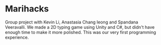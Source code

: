 # Marihacks

Group project with Kevin Li, Anastasia Chang Ieong and Spandana Veeravalli.
We made a 2D typing game using Unity and C#, but didn't have enough time to make it more polished.
This was our very first programming experience.
